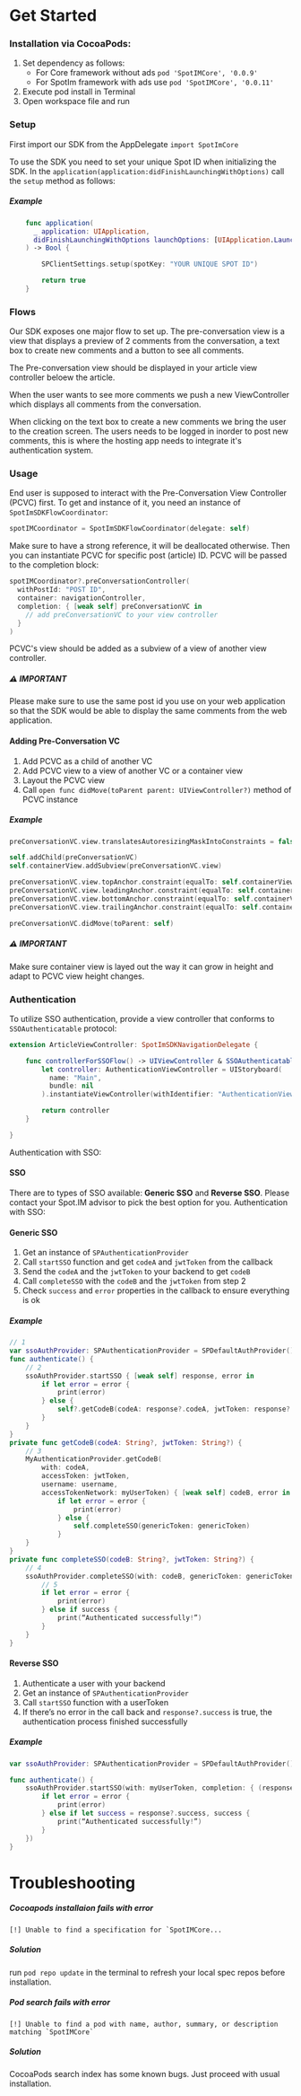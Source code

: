 # Get Started

### Installation via CocoaPods:
1. Set dependency as follows:
    - For Core framework without ads `pod 'SpotIMCore', '0.0.9'`
    - For SpotIm framework with ads use `pod 'SpotIMCore', '0.0.11'`
2. Execute pod install in Terminal
3. Open workspace file and run

### Setup

First import our SDK from the AppDelegate
`import SpotImCore`

To use the SDK you need to set your unique Spot ID when initializing the SDK.
In the `application(application:didFinishLaunchingWithOptions)` call the `setup` method as follows:

##### Example

```swift
    func application(
      _ application: UIApplication,
      didFinishLaunchingWithOptions launchOptions: [UIApplication.LaunchOptionsKey: Any]?
    ) -> Bool {

        SPClientSettings.setup(spotKey: "YOUR UNIQUE SPOT ID")

        return true
    }
```

### Flows

Our SDK exposes one major flow to set up. The pre-conversation view is a view that displays a preview of 2 comments from the conversation, a text box to create new comments and a button to see all comments.

The Pre-conversation view should be displayed in your article view controller beloew the article.

When the user wants to see more comments we push a new ViewController which displays all comments from the conversation.

When clicking on the text box to create a new comments we bring the user to the creation screen. The users needs to be logged in inorder to post new comments, this is where the hosting app needs to integrate it's authentication system.

### Usage

End user is supposed to interact with the Pre-Conversation View Controller (PCVC) first. To get and instance of it, you need an instance of `SpotImSDKFlowCoordinator`:
```swift
spotIMCoordinator = SpotImSDKFlowCoordinator(delegate: self)
```
Make sure to have a strong reference, it will be deallocated otherwise.
Then you can instantiate PCVC for specific post (article) ID. PCVC will be passed to the completion block:
```swift
spotIMCoordinator?.preConversationController(
  withPostId: "POST ID",
  container: navigationController,
  completion: { [weak self] preConversationVC in
    // add preConversationVC to your view controller
  }
)
```

PCVC's view should be added as a subview of a view of another view controller.

##### ⚠️ IMPORTANT
Please make sure to use the same post id you use on your web application so that the SDK would be able to display the same comments from the web application.

#### Adding Pre-Conversation VC

1. Add PCVC as a child of another VC
2. Add PCVC view to a view of another VC or a container view
3. Layout the PCVC view
4. Call `open func didMove(toParent parent: UIViewController?)` method of PCVC instance

##### Example

```swift
preConversationVC.view.translatesAutoresizingMaskIntoConstraints = false

self.addChild(preConversationVC)
self.containerView.addSubview(preConversationVC.view)

preConversationVC.view.topAnchor.constraint(equalTo: self.containerView.topAnchor).isActive = true
preConversationVC.view.leadingAnchor.constraint(equalTo: self.containerView.leadingAnchor).isActive = true
preConversationVC.view.bottomAnchor.constraint(equalTo: self.containerView.bottomAnchor).isActive = true
preConversationVC.view.trailingAnchor.constraint(equalTo: self.containerView.trailingAnchor).isActive = true

preConversationVC.didMove(toParent: self)
```
##### ⚠️ IMPORTANT
Make sure container view is layed out the way it can grow in height and adapt to PCVC view height changes.

### Authentication

To utilize SSO authentication, provide a view controller that conforms to `SSOAuthenticatable` protocol:
```swift
extension ArticleViewController: SpotImSDKNavigationDelegate {

    func controllerForSSOFlow() -> UIViewController & SSOAuthenticatable {
        let controller: AuthenticationViewController = UIStoryboard(
          name: "Main",
          bundle: nil
        ).instantiateViewController(withIdentifier: "AuthenticationViewController") as! AuthenticationViewController

        return controller
    }

}
```

Authentication with SSO:

#### SSO

There are to types of SSO available: **Generic SSO** and **Reverse SSO**. Please contact your Spot.IM advisor to pick the best option for you.	Authentication with SSO:

#### Generic SSO

1. Get an instance of `SPAuthenticationProvider`
2. Call `startSSO` function and get `codeA` and `jwtToken` from the callback
3. Send the `codeA` and the `jwtToken` to your backend to get `codeB`
4. Call `completeSSO` with the `codeB` and the `jwtToken` from step 2
5. Check `success` and `error` properties in the callback to ensure everything is ok

##### Example
```swift
// 1
var ssoAuthProvider: SPAuthenticationProvider = SPDefaultAuthProvider()
func authenticate() {
    // 2
    ssoAuthProvider.startSSO { [weak self] response, error in
        if let error = error {
            print(error)
        } else {
            self?.getCodeB(codeA: response?.codeA, jwtToken: response?.jwtToken)
        }
    }
}
private func getCodeB(codeA: String?, jwtToken: String?) {
    // 3
    MyAuthenticationProvider.getCodeB(
        with: codeA,
        accessToken: jwtToken,
        username: username,
        accessTokenNetwork: myUserToken) { [weak self] codeB, error in
            if let error = error {
                print(error)
            } else {
                self.completeSSO(genericToken: genericToken)
            }
    }
}
private func completeSSO(codeB: String?, jwtToken: String?) {
    // 4
    ssoAuthProvider.completeSSO(with: codeB, genericToken: genericToken) { [weak self] success, error in
        // 5
        if let error = error {
            print(error)
        } else if success {
            print(“Authenticated successfully!”)
        } 	
    }
}
```


#### Reverse SSO

1. Authenticate a user with your backend
2. Get an instance of `SPAuthenticationProvider`
3. Call `startSSO` function with a userToken
4. If there’s no error in the call back and `response?.success` is true, the authentication process finished successfully

##### Example
```swift
var ssoAuthProvider: SPAuthenticationProvider = SPDefaultAuthProvider()

func authenticate() {
    ssoAuthProvider.startSSO(with: myUserToken, completion: { (response, error) in
        if let error = error {
            print(error)
        } else if let success = response?.success, success {
            print(“Authenticated successfully!”)
        }
    })
}
```

# Troubleshooting

##### Cocoapods installaion fails with error
```
[!] Unable to find a specification for `SpotIMCore...
```
##### Solution
run `pod repo update` in the terminal to refresh your local spec repos before installation.

##### Pod search fails with error
```
[!] Unable to find a pod with name, author, summary, or description matching `SpotIMCore`
```
##### Solution
CocoaPods search index has some known bugs. Just proceed with usual installation.
